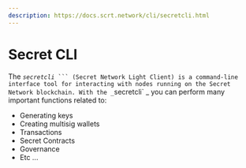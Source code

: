 ```yaml
---
description: https://docs.scrt.network/cli/secretcli.html
---
```


# Secret CLI

The _`secretcli`_` ``` (Secret Network Light Client) is a command-line interface tool for interacting with nodes running on the Secret Network blockchain. With the _`secretcli` _ you can perform many important functions related to:&#x20;

* Generating keys&#x20;
* Creating multisig wallets&#x20;
* Transactions&#x20;
* Secret Contracts
* Governance&#x20;
* Etc ...&#x20;
